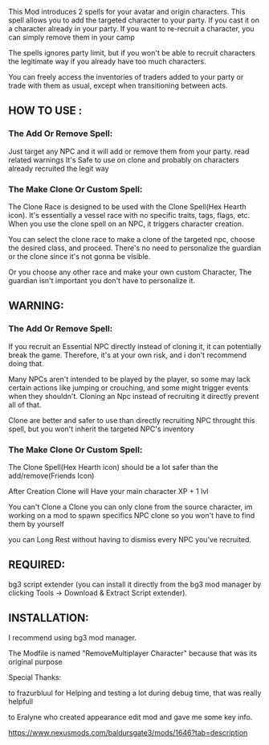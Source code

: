 This Mod introduces 2 spells for your avatar and origin characters. This spell allows you to add the targeted character to your party. If you cast it on a character already in your party. If you want to re-recruit a character, you can simply remove them in your camp

The spells ignores party limit, but if you  won't be able to recruit characters the legitimate way if you  already have too much characters.

You can freely access the inventories of traders added to your party or trade with them as usual, except when transitioning between acts.

## HOW TO USE :

### The Add Or Remove Spell:
Just target any NPC and it will add or remove them from your party. read related warnings 
It's Safe to use on clone and probably on characters already recruited the legit way

### The Make Clone Or Custom Spell:

The Clone Race is designed to be used with the Clone Spell(Hex Hearth icon). It's essentially a vessel race with no specific traits, tags, flags, etc. When you use the clone spell on an NPC, it triggers character creation.

You can select the clone race to make a clone of the targeted npc, choose the desired class, and proceed. There's no need to personalize the guardian or the clone since it's not gonna be visible.

Or you choose any other race and make your own custom Character, The guardian isn't important you don't have to personalize it.

## WARNING:

### The Add Or Remove Spell:
If you recruit an Essential NPC directly instead of cloning it, it can potentially break the game. Therefore, it's at your own risk, and i don't recommend doing that. 

Many NPCs aren't intended to be played by the player, so some may lack certain actions like jumping or crouching, and some might trigger events when they shouldn't. Cloning an Npc instead of recruiting it directly prevent all of that.

Clone are better and safer to use than directly recruiting NPC throught this spell, but you won't inherit the targeted NPC's inventory 

### The Make Clone Or Custom Spell:

The Clone Spell(Hex Hearth icon) should be a lot safer than the add/remove(Friends Icon) 

After Creation Clone will Have your main character XP + 1 lvl

You can't Clone a Clone you can only clone from the source character, im working on a mod to spawn specifics NPC clone so you won't have to find them by yourself

you can Long Rest without having to dismiss every NPC you've recruited.

## REQUIRED:
bg3 script extender (you can install it directly from the bg3 mod manager by clicking Tools -> Download & Extract Script extender).

## INSTALLATION:
I recommend using bg3 mod manager.

The Modfile is named "RemoveMultiplayer Character" because that was its original purpose

Special Thanks:

to  frazurbluul for Helping and testing a lot during debug time, that was really helpfull

to Eralyne who created appearance edit mod and gave me some key info.

https://www.nexusmods.com/baldursgate3/mods/1646?tab=description
